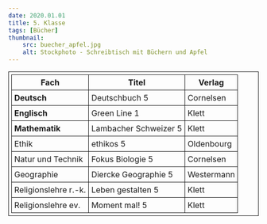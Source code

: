 ```yaml
---
date: 2020.01.01
title: 5. Klasse
tags: [Bücher]
thumbnail: 
    src: buecher_apfel.jpg
    alt: Stockphoto - Schreibtisch mit Büchern und Apfel
---
```

<style>
table, th, td {
  border: 1px solid;
  padding: 5px;
  margin-bottom:15px;
}
</style>

<table>
    <tr>
        <th>Fach</th>
        <th>Titel</th>
        <th>Verlag</th>
    </tr>
    <tr>
        <td style="font-weight:bold">Deutsch</td>
        <td>Deutschbuch 5</td>
        <td>Cornelsen</td>
    </tr>
    <tr>
        <td style="font-weight:bold">Englisch</td>
        <td>Green Line 1</td>
        <td>Klett</td>
    </tr>
    <tr>
        <td style="font-weight:bold">Mathematik</td>
        <td>Lambacher Schweizer 5</td>
        <td>Klett</td>
    </tr>
    <tr>
        <td>Ethik</td>
        <td>ethikos 5</td>
        <td>Oldenbourg</td>
    </tr>
    <tr>
        <td>Natur und Technik</td>
        <td>Fokus Biologie 5</td>
        <td>Cornelsen</td>
    </tr>
    <tr>
        <td>Geographie</td>
        <td>Diercke Geographie 5</td>
        <td>Westermann</td>
    </tr>
    <tr>
        <td>Religionslehre r.-k.</td>
        <td>Leben gestalten 5</td>
        <td>Klett</td>
    </tr>
    <tr>
        <td>Religionslehre ev.</td>
        <td>Moment mal! 5</td>
        <td>Klett</td>
    </tr>
    
</table>
